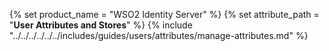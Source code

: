 {% set product_name = "WSO2 Identity Server" %}
{% set attribute_path = "**User Attributes and Stores**" %}
{% include "../../../../../../includes/guides/users/attributes/manage-attributes.md" %}